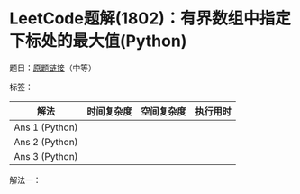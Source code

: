 # LeetCode题解(1802)：有界数组中指定下标处的最大值(Python)

题目：[原题链接](https://leetcode-cn.com/problems/maximum-value-at-a-given-index-in-a-bounded-array/)（中等）

标签：

| 解法           | 时间复杂度 | 空间复杂度 | 执行用时 |
| -------------- | ---------- | ---------- | -------- |
| Ans 1 (Python) |            |            |          |
| Ans 2 (Python) |            |            |          |
| Ans 3 (Python) |            |            |          |

解法一：

